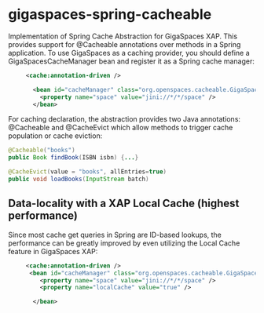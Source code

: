 gigaspaces-spring-cacheable
===========================

Implementation of Spring Cache Abstraction for GigaSpaces XAP. This provides support for @Cacheable annotations over methods in a Spring application. To use GigaSpaces as a caching provider, you should define a GigaSpacesCacheManager bean and register it as a Spring cache manager:

```xml
     <cache:annotation-driven />

 	   <bean id="cacheManager" class="org.openspaces.cacheable.GigaSpacesCacheManager">
  		 <property name="space" value="jini://*/*/space" />
	   </bean>
```

For caching declaration, the abstraction provides two Java annotations: @Cacheable and @CacheEvict which allow methods to trigger cache population or cache eviction:

```java
@Cacheable("books")
public Book findBook(ISBN isbn) {...}

@CacheEvict(value = "books", allEntries=true)
public void loadBooks(InputStream batch)

```

## Data-locality with a XAP Local Cache (highest performance)
Since most cache get queries in Spring are ID-based lookups, the performance can be greatly improved by even utilizing the Local Cache feature in GigaSpaces XAP:

```xml
     <cache:annotation-driven />
 	  <bean id="cacheManager" class="org.openspaces.cacheable.GigaSpacesCacheManager">
  		 <property name="space" value="jini://*/*/space" />
     	 <property name="localCache" value="true" />

	   </bean>
```
